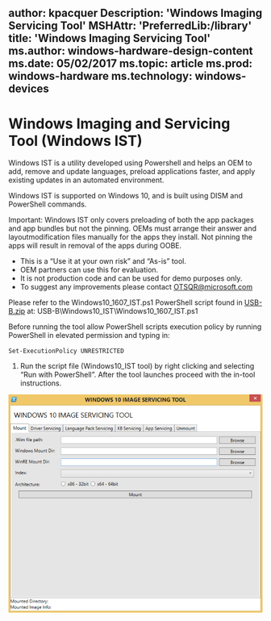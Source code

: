 author: kpacquer
Description: 'Windows Imaging Servicing Tool'
MSHAttr: 'PreferredLib:/library'
title: 'Windows Imaging Servicing Tool'
ms.author: windows-hardware-design-content
ms.date: 05/02/2017
ms.topic: article
ms.prod: windows-hardware
ms.technology: windows-devices
---

# Windows Imaging and Servicing Tool (Windows IST)

Windows IST is a utility developed using Powershell and helps an OEM to add, remove and update languages, preload applications faster, and apply existing updates in an automated environment. 

Windows IST is supported on Windows 10, and is built using DISM and PowerShell commands.

Important: Windows IST only covers preloading of both the app packages and app bundles but not the pinning. OEMs must arrange their answer and layoutmodification files manually for the apps they  install. Not pinning the apps will result in removal of the apps during OOBE.

- This is a “Use it at your own risk” and “As-is” tool.  
- OEM partners can use this for evaluation.
- It is not production code and can be used for demo purposes only.
- To suggest any improvements please contact [OTSQR@microsoft.com](mailto:OTSQR@microsoft.com)

Please refer to the Windows10_1607_IST.ps1 PowerShell script found in [USB-B.zip](http://download.microsoft.com/download/5/8/4/5844EE21-4EF5-45B7-8D36-31619017B76A/USB-B.zip) at: USB-B\Windows10_IST\Windows10_1607_IST.ps1

Before running the tool allow PowerShell scripts execution policy by running PowerShell in elevated permission and typing in:

```syntax
Set-ExecutionPolicy UNRESTRICTED
```

1.	Run the script file (Windows10_IST tool) by right clicking and selecting “Run with PowerShell”. After the tool launches proceed with the in-tool instructions.

![Screenshot of Windows IST](images/windows-ist.png)